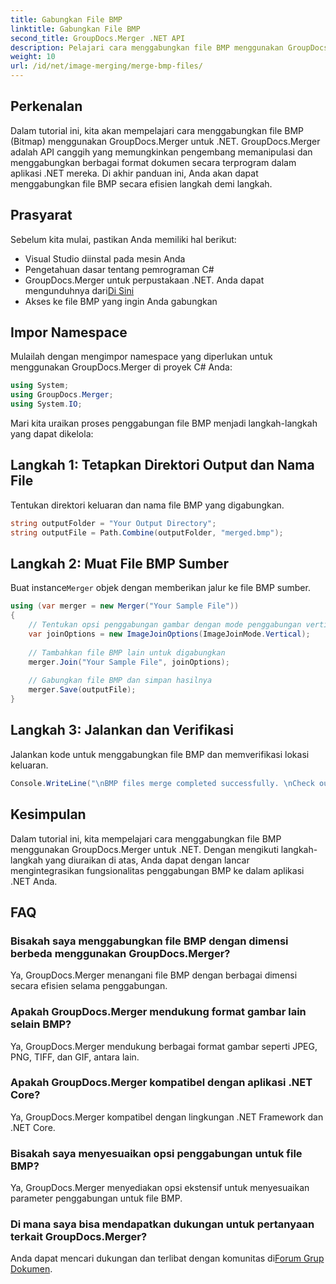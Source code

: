 ```yaml
---
title: Gabungkan File BMP
linktitle: Gabungkan File BMP
second_title: GroupDocs.Merger .NET API
description: Pelajari cara menggabungkan file BMP menggunakan GroupDocs.Merger untuk .NET dengan tutorial komprehensif ini. Kembangkan aplikasi .NET Anda secara efisien.
weight: 10
url: /id/net/image-merging/merge-bmp-files/
---
```

## Perkenalan
Dalam tutorial ini, kita akan mempelajari cara menggabungkan file BMP (Bitmap) menggunakan GroupDocs.Merger untuk .NET. GroupDocs.Merger adalah API canggih yang memungkinkan pengembang memanipulasi dan menggabungkan berbagai format dokumen secara terprogram dalam aplikasi .NET mereka. Di akhir panduan ini, Anda akan dapat menggabungkan file BMP secara efisien langkah demi langkah.
## Prasyarat
Sebelum kita mulai, pastikan Anda memiliki hal berikut:
- Visual Studio diinstal pada mesin Anda
- Pengetahuan dasar tentang pemrograman C#
-  GroupDocs.Merger untuk perpustakaan .NET. Anda dapat mengunduhnya dari[Di Sini](https://releases.groupdocs.com/merger/net/)
- Akses ke file BMP yang ingin Anda gabungkan
## Impor Namespace
Mulailah dengan mengimpor namespace yang diperlukan untuk menggunakan GroupDocs.Merger di proyek C# Anda:
```csharp
using System; 
using GroupDocs.Merger;
using System.IO;
```
Mari kita uraikan proses penggabungan file BMP menjadi langkah-langkah yang dapat dikelola:
## Langkah 1: Tetapkan Direktori Output dan Nama File
Tentukan direktori keluaran dan nama file BMP yang digabungkan.
```csharp
string outputFolder = "Your Output Directory";
string outputFile = Path.Combine(outputFolder, "merged.bmp");
```
## Langkah 2: Muat File BMP Sumber
 Buat instance`Merger` objek dengan memberikan jalur ke file BMP sumber.
```csharp
using (var merger = new Merger("Your Sample File"))
{
    // Tentukan opsi penggabungan gambar dengan mode penggabungan vertikal
    var joinOptions = new ImageJoinOptions(ImageJoinMode.Vertical);
    
    // Tambahkan file BMP lain untuk digabungkan
    merger.Join("Your Sample File", joinOptions);
    
    // Gabungkan file BMP dan simpan hasilnya
    merger.Save(outputFile);
}
```
## Langkah 3: Jalankan dan Verifikasi
Jalankan kode untuk menggabungkan file BMP dan memverifikasi lokasi keluaran.
```csharp
Console.WriteLine("\nBMP files merge completed successfully. \nCheck output in {0}", outputFolder);
```
## Kesimpulan
Dalam tutorial ini, kita mempelajari cara menggabungkan file BMP menggunakan GroupDocs.Merger untuk .NET. Dengan mengikuti langkah-langkah yang diuraikan di atas, Anda dapat dengan lancar mengintegrasikan fungsionalitas penggabungan BMP ke dalam aplikasi .NET Anda.

## FAQ
### Bisakah saya menggabungkan file BMP dengan dimensi berbeda menggunakan GroupDocs.Merger?
Ya, GroupDocs.Merger menangani file BMP dengan berbagai dimensi secara efisien selama penggabungan.
### Apakah GroupDocs.Merger mendukung format gambar lain selain BMP?
Ya, GroupDocs.Merger mendukung berbagai format gambar seperti JPEG, PNG, TIFF, dan GIF, antara lain.
### Apakah GroupDocs.Merger kompatibel dengan aplikasi .NET Core?
Ya, GroupDocs.Merger kompatibel dengan lingkungan .NET Framework dan .NET Core.
### Bisakah saya menyesuaikan opsi penggabungan untuk file BMP?
Ya, GroupDocs.Merger menyediakan opsi ekstensif untuk menyesuaikan parameter penggabungan untuk file BMP.
### Di mana saya bisa mendapatkan dukungan untuk pertanyaan terkait GroupDocs.Merger?
 Anda dapat mencari dukungan dan terlibat dengan komunitas di[Forum Grup Dokumen](https://forum.groupdocs.com/c/merger/32).